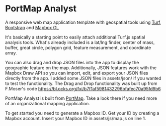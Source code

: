 # PortMap Analyst
A responsive web map application template with geospatial tools using [Turf](https://github.com/Turfjs/turf), [Bootstrap](https://getbootstrap.com/) and [Mapbox GL](https://www.mapbox.com/mapbox-gl-js/api/)

It's basically a starting point to easily attach additional Turf.js spatial analysis tools. What's already included is a lat/lng finder, center of mass, buffer, great circle, polygon grid, feature measurement, and coordinate array. 

You can also drag and drop JSON files into the app to display the geographic feature on the map. Additionally, JSON features work with the Mapbox Draw API so you can import, edit, and export your JSON files directly from the app. I added some JSON files in assets/json/ if you wanted to test the functionality. The Drag and Drop functionality was built up from F.Moser's code https://bl.ocks.org/fxi/b7f1af5981432296bfafec70a95fd9b6



PortMap Analyst is built from [PortMap](https://github.com/portofportlandgis/portmap). Take a look there if you need more of an organizational mapping application. 

To get started you need to generate a Mapbox ID. Get your ID by creating a Mapbox account. Insert your Mapbox ID in assets/js/map.js on line 1.



